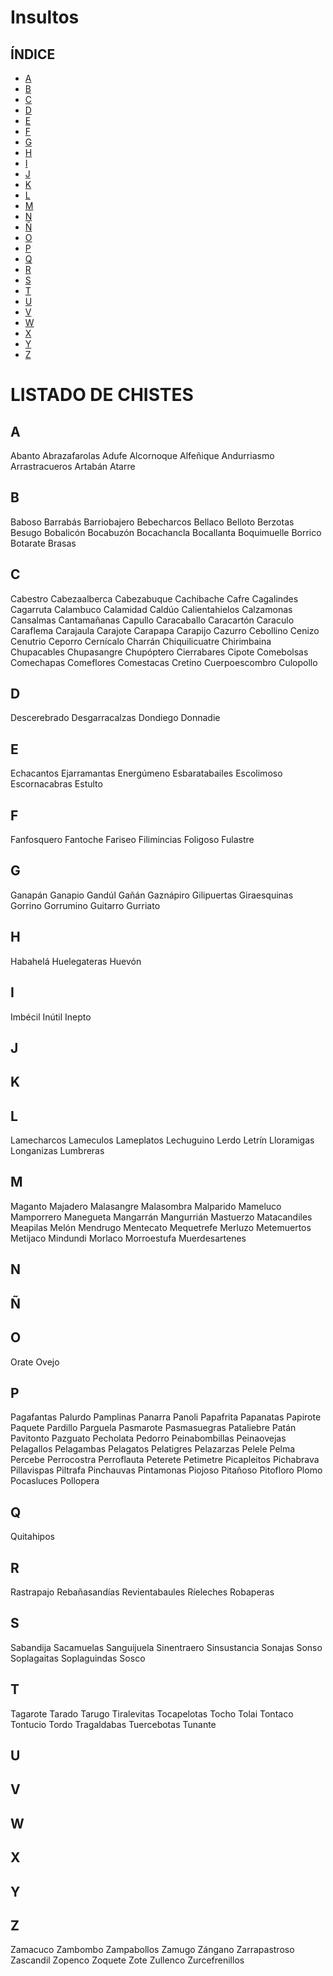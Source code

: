 # Insultos

## ÍNDICE

- [A](#id01)
- [B](#id02)
- [C](#id03)
- [D](#id04)
- [E](#id05)
- [F](#id06)
- [G](#id07)
- [H](#id08)
- [I](#id09)
- [J](#id10)
- [K](#id11)
- [L](#id12)
- [M](#id13)
- [N](#id14)
- [Ñ](#id15)
- [O](#id16)
- [P](#id17)
- [Q](#id18)
- [R](#id19)
- [S](#id20)
- [T](#id21)
- [U](#id22)
- [V](#id23)
- [W](#id24)
- [X](#id25)
- [Y](#id26)
- [Z](#id27)

# LISTADO DE CHISTES

<div id='id01'/>

## A

Abanto
Abrazafarolas
Adufe
Alcornoque
Alfeñique
Andurriasmo
Arrastracueros
Artabán
Atarre

<div id='id02'/>

## B

Baboso
Barrabás
Barriobajero
Bebecharcos
Bellaco
Belloto
Berzotas
Besugo
Bobalicón
Bocabuzón
Bocachancla
Bocallanta
Boquimuelle
Borrico
Botarate
Brasas

<div id='id03'/>

## C

Cabestro
Cabezaalberca
Cabezabuque
Cachibache
Cafre
Cagalindes
Cagarruta
Calambuco
Calamidad
Caldúo
Calientahielos
Calzamonas
Cansalmas
Cantamañanas
Capullo
Caracaballo
Caracartón
Caraculo
Caraflema
Carajaula
Carajote
Carapapa
Carapijo
Cazurro
Cebollino
Cenizo
Cenutrio
Ceporro
Cernícalo
Charrán
Chiquilicuatre
Chirimbaina
Chupacables
Chupasangre
Chupóptero
Cierrabares
Cipote
Comebolsas
Comechapas
Comeflores
Comestacas
Cretino
Cuerpoescombro
Culopollo

<div id='id04'/>

## D

Descerebrado
Desgarracalzas
Dondiego
Donnadie

<div id='id05'/>

## E

Echacantos
Ejarramantas
Energúmeno
Esbaratabailes
Escolimoso
Escornacabras
Estulto

<div id='id06'/>

## F

Fanfosquero
Fantoche
Fariseo
Filimincias
Foligoso
Fulastre

<div id='id07'/>

## G

Ganapán
Ganapio
Gandúl
Gañán
Gaznápiro
Gilipuertas
Giraesquinas
Gorrino
Gorrumino
Guitarro
Gurriato

<div id='id08'/>

## H

Habahelá
Huelegateras
Huevón

<div id='id09'/>

## I

Imbécil
Inútil
Inepto

<div id='id10'/>

## J

<div id='id11'/>

## K

<div id='id12'/>

## L

Lamecharcos
Lameculos
Lameplatos
Lechuguino
Lerdo
Letrín
Lloramigas
Longanizas
Lumbreras

<div id='id13'/>

## M

Maganto
Majadero
Malasangre
Malasombra
Malparido
Mameluco
Mamporrero
Manegueta
Mangarrán
Mangurrián
Mastuerzo
Matacandiles
Meapilas
Melón
Mendrugo
Mentecato
Mequetrefe
Merluzo
Metemuertos
Metijaco
Mindundi
Morlaco
Morroestufa
Muerdesartenes

<div id='id14'/>

## N

<div id='id15'/>

## Ñ

<div id='id16'/>

## O

Orate
Ovejo

<div id='id17'/>

## P

Pagafantas
Palurdo
Pamplinas
Panarra
Panoli
Papafrita
Papanatas
Papirote
Paquete
Pardillo
Parguela
Pasmarote
Pasmasuegras
Pataliebre
Patán
Pavitonto
Pazguato
Pecholata
Pedorro
Peinabombillas
Peinaovejas
Pelagallos
Pelagambas
Pelagatos
Pelatigres
Pelazarzas
Pelele
Pelma
Percebe
Perrocostra
Perroflauta
Peterete
Petimetre
Picapleitos
Pichabrava
Pillavispas
Piltrafa
Pinchauvas
Pintamonas
Piojoso
Pitañoso
Pitofloro
Plomo
Pocasluces
Pollopera

<div id='id18'/>

## Q

Quitahipos

<div id='id19'/>

## R

Rastrapajo
Rebañasandías
Revientabaules
Ríeleches
Robaperas

<div id='id20'/>

## S

Sabandija
Sacamuelas
Sanguijuela
Sinentraero
Sinsustancia
Sonajas
Sonso
Soplagaitas
Soplaguindas
Sosco

<div id='id21'/>

## T

Tagarote
Tarado
Tarugo
Tiralevitas
Tocapelotas
Tocho
Tolai
Tontaco
Tontucio
Tordo
Tragaldabas
Tuercebotas
Tunante

<div id='id22'/>

## U

<div id='id23'/>

## V

<div id='id24'/>

## W

<div id='id25'/>

## X

<div id='id26'/>

## Y

<div id='id27'/>

## Z

Zamacuco
Zambombo
Zampabollos
Zamugo
Zángano
Zarrapastroso
Zascandil
Zopenco
Zoquete
Zote
Zullenco
Zurcefrenillos
